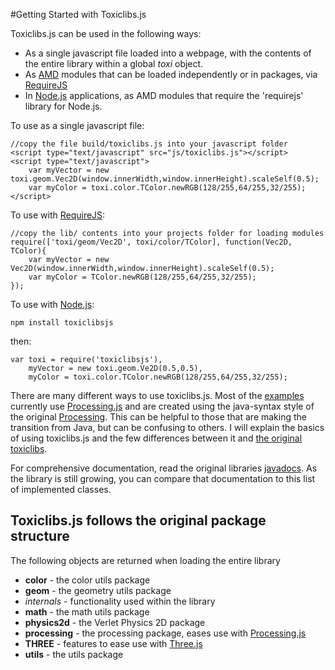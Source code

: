 #Getting Started with Toxiclibs.js

Toxiclibs.js can be used in the following ways:

*	As a single javascript file loaded into a webpage, with the contents of the entire library within a global *toxi* object.
*	As [AMD](https://github.com/amdjs/amdjs-api/wiki/AMD) modules that can be loaded independently or in packages, via [RequireJS](http://requirejs.org)
*	In [Node.js](http://nodejs.org) applications, as AMD modules that require the 'requirejs' library for Node.js.

To use as a single javascript file:

	//copy the file build/toxiclibs.js into your javascript folder
	<script type="text/javascript" src="js/toxiclibs.js"></script>
	<script type="text/javascript">
		var myVector = new toxi.geom.Vec2D(window.innerWidth,window.innerHeight).scaleSelf(0.5);
		var myColor = toxi.color.TColor.newRGB(128/255,64/255,32/255);
	</script>
To use with [RequireJS](http://requirejs.org):

	//copy the lib/ contents into your projects folder for loading modules
	require(['toxi/geom/Vec2D', toxi/color/TColor], function(Vec2D, TColor){
		var myVector = new Vec2D(window.innerWidth,window.innerHeight).scaleSelf(0.5);
		var myColor = TColor.newRGB(128/255,64/255,32/255);
	});
To use with [Node.js](http://nodejs.org):

	npm install toxiclibsjs
then:

	var	toxi = require('toxiclibsjs'),
		myVector = new toxi.geom.Ve2D(0.5,0.5),
		myColor = toxi.color.TColor.newRGB(128/255,64/255,32/255);

There are many different ways to use toxiclibs.js. Most of the [examples](http://haptic-data.com/toxiclibsjs/#examples) currently use [Processing.js](http://processingjs.org) and are created using the java-syntax style of the original [Processing](http://processing.org). This can be helpful to those that are making the transition from Java, but can be confusing to others. I will explain the basics of using toxiclibs.js and the few differences between it and [the original toxiclibs](http://toxiclibs.org). 

For comprehensive documentation, read the original libraries [javadocs](http://toxiclibs.org/javadocs/). As the library is still growing, you can compare that documentation to this list of implemented classes.


## Toxiclibs.js follows the original package structure
The following objects are returned when loading the entire library


* **color** - the color utils package
* **geom** - the geometry utils package
* *internals* - functionality used within the library
* **math** - the math utils package
* **physics2d** - the Verlet Physics 2D package
* **processing** - the processing package, eases use with [Processing.js](http://processingjs.org)
* **THREE** - features to ease use with [Three.js](http://github.com/mrdoob/three.js)
* **utils** - the utils package

